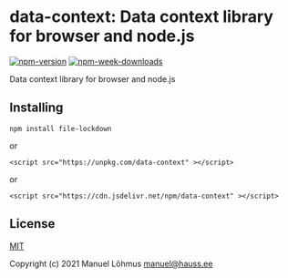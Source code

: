 # data-context: Data context library for browser and node.js

[![npm-version](https://badgen.net/npm/v/data-context)](https://www.npmjs.com/package/data-context)
[![npm-week-downloads](https://badgen.net/npm/dw/data-context)](https://www.npmjs.com/package/data-context)

Data context library for browser and node.js

## Installing

`npm install file-lockdown`

or

`<script src="https://unpkg.com/data-context" ></script>`

or

`<script src="https://cdn.jsdelivr.net/npm/data-context" ></script>`



## License

[MIT](LICENSE)

Copyright (c) 2021 Manuel L&otilde;hmus <manuel@hauss.ee>